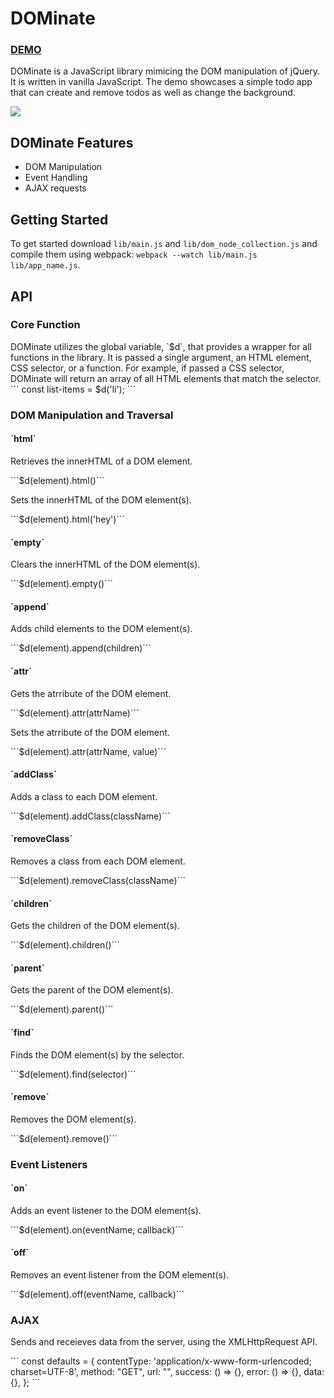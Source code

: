 <h1>DOMinate</h1>
<h3><a href="http://johnrudell.com/DOMinate/">DEMO</a></h3>

<p>DOMinate is a JavaScript library mimicing the DOM manipulation of jQuery. It is written in vanilla JavaScript. The demo showcases a simple todo app that can create and remove todos as well as change the background.</p>

<img src="http://res.cloudinary.com/rudell84/image/upload/v1516171152/DOMinate_kad9dw.png"></img>
<h2>DOMinate Features</h2>
<ul>
  <li>DOM Manipulation</li>
  <li>Event Handling</li>
  <li>AJAX requests</li>
</ul>

<h2>Getting Started</h2>

To get started download `lib/main.js` and `lib/dom_node_collection.js` and compile them using webpack: `webpack --watch lib/main.js lib/app_name.js`.

<h2>API</h2>

<h3>Core Function</h3>
DOMinate utilizes the global variable, `$d`, that provides a wrapper for all functions in the library. It is passed a single argument, an HTML element, CSS selector, or a function. For example, if passed a CSS selector, DOMinate will return an array of all HTML elements that match the selector.
```
const list-items = $d('li');
```

<h3>DOM Manipulation and Traversal</h3>

<h4>`html`</h4>
<p>Retrieves the innerHTML of a DOM element.</p>
```$d(element).html()```
<p>Sets the innerHTML of the DOM element(s).</p>
```$d(element).html('hey')```

<h4>`empty`</h4>
<p>Clears the innerHTML of the DOM element(s).</p>
```$d(element).empty()```

<h4>`append`</h4>
<p>Adds child elements to the DOM element(s).</p>
```$d(element).append(children)```

<h4>`attr`</h4>
<p>Gets the atrribute of the DOM element.</p>
```$d(element).attr(attrName)```
<p>Sets the atrribute of the DOM element.</p>
```$d(element).attr(attrName, value)```

<h4>`addClass`</h4>
<p>Adds a class to each DOM element.</p>
```$d(element).addClass(className)```

<h4>`removeClass`</h4>
<p>Removes a class from each DOM element.</p>
```$d(element).removeClass(className)```

<h4>`children`</h4>
<p>Gets the children of the DOM element(s).</p>
```$d(element).children()```

<h4>`parent`</h4>
<p>Gets the parent of the DOM element(s).</p>
```$d(element).parent()```

<h4>`find`</h4>
<p>Finds the DOM element(s) by the selector.</p>
```$d(element).find(selector)```

<h4>`remove`</h4>
<p>Removes the DOM element(s).</p>
```$d(element).remove()```

<h3>Event Listeners</h3>

<h4>`on`</h4>
<p>Adds an event listener to the DOM element(s).</p>
```$d(element).on(eventName, callback)```

<h4>`off`</h4>
<p>Removes an event listener from the DOM element(s).</p>
```$d(element).off(eventName, callback)```

<h3>AJAX</h3>
<p>Sends and receieves data from the server, using the XMLHttpRequest API.</p>
```
  const defaults = {
    contentType: 'application/x-www-form-urlencoded; charset=UTF-8',
    method: "GET",
    url: "",
    success: () => {},
    error: () => {},
    data: {},
  };
 ```


